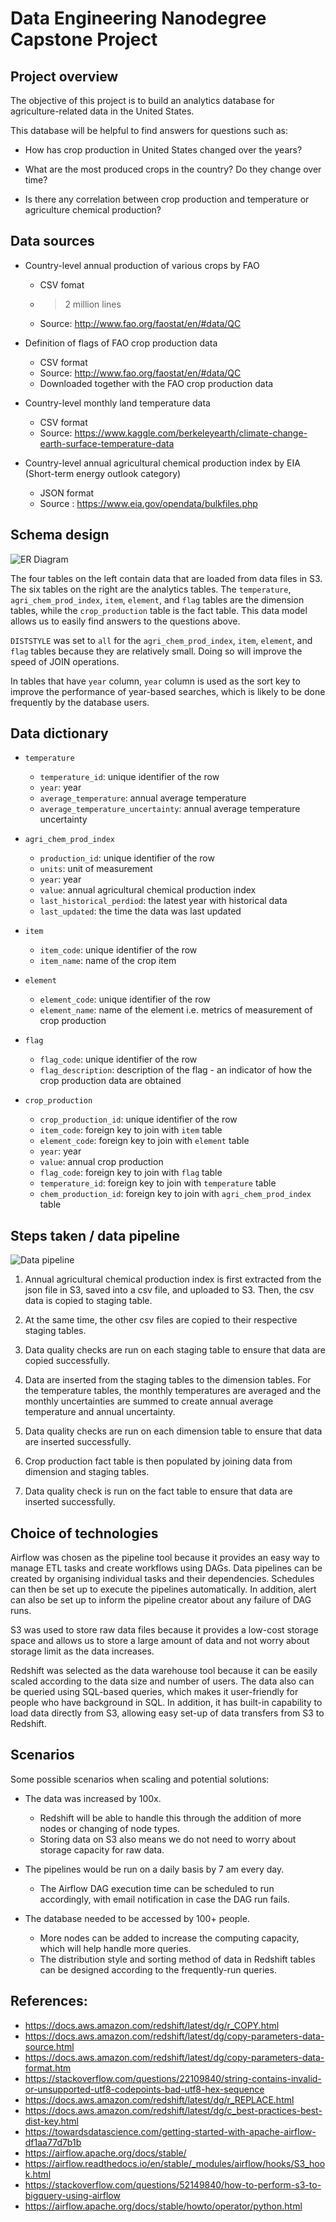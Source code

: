 # Data Engineering Nanodegree Capstone Project

## Project overview

The objective of this project is to build an analytics database for agriculture-related data in the United States. 

This database will be helpful to find answers for questions such as:

- How has crop production in United States changed over the years?

- What are the most produced crops in the country? Do they change over time?

- Is there any correlation between crop production and temperature or agriculture chemical production?

## Data sources

- Country-level annual production of various crops by FAO 
    - CSV fomat
    - >2 million lines
    - Source: http://www.fao.org/faostat/en/#data/QC

- Definition of flags of FAO crop production data
    - CSV format
    - Source: http://www.fao.org/faostat/en/#data/QC
    - Downloaded together with the FAO crop production data

- Country-level monthly land temperature data
    - CSV format
    - Source: https://www.kaggle.com/berkeleyearth/climate-change-earth-surface-temperature-data

- Country-level annual agricultural chemical production index by EIA (Short-term energy outlook category)
    - JSON format
    - Source : https://www.eia.gov/opendata/bulkfiles.php

## Schema design

![ER Diagram](capstone_project_er_diagram.jpeg)

The four tables on the left contain data that are loaded from data files in S3. The six tables on the right are the analytics
tables. The `temperature`, `agri_chem_prod_index`, `item`, `element`, and `flag` tables are the dimension tables, while the 
`crop_production` table is the fact table. This data model allows us to easily find answers to the questions above.

`DISTSTYLE` was set to `all` for the `agri_chem_prod_index`, `item`, `element`, and `flag` tables because they are relatively 
small. Doing so will improve the speed of JOIN operations.

In tables that have `year` column, `year` column is used as the sort key to improve the performance of year-based searches, 
which is likely to be done frequently by the database users.

## Data dictionary

- `temperature`
    - `temperature_id`: unique identifier of the row
    - `year`: year
    - `average_temperature`: annual average temperature
    - `average_temperature_uncertainty`: annual average temperature uncertainty

- `agri_chem_prod_index`
    - `production_id`: unique identifier of the row
    - `units`: unit of measurement
    - `year`: year
    - `value`: annual agricultural chemical production index
    - `last_historical_perdiod`: the latest year with historical data
    - `last_updated`: the time the data was last updated

- `item`
    - `item_code`: unique identifier of the row
    - `item_name`: name of the crop item

- `element`
    - `element_code`: unique identifier of the row
    - `element_name`: name of the element i.e. metrics of measurement of crop production

- `flag`
    - `flag_code`: unique identifier of the row
    - `flag_description`: description of the flag - an indicator of how the crop production data are obtained

- `crop_production`
    - `crop_production_id`: unique identifier of the row
    - `item_code`: foreign key to join with `item` table
    - `element_code`: foreign key to join with `element` table
    - `year`: year
    - `value`: annual crop production
    - `flag_code`: foreign key to join with `flag` table
    - `temperature_id`: foreign key to join with `temperature` table
    - `chem_production_id`: foreign key to join with `agri_chem_prod_index` table
    

## Steps taken / data pipeline

![Data pipeline](capstone_project_pipeline.png)

1. Annual agricultural chemical production index is first extracted from the json file in S3, saved into a csv file, and uploaded to S3. Then, the csv data is copied to staging table.

2. At the same time, the other csv files are copied to their respective staging tables.

3. Data quality checks are run on each staging table to ensure that data are copied successfully.

4. Data are inserted from the staging tables to the dimension tables. For the temperature tables, the monthly temperatures are averaged and the monthly uncertainties are summed to create annual average temperature and annual uncertainty.

5. Data quality checks are run on each dimension table to ensure that data are inserted successfully.

6. Crop production fact table is then populated by joining data from dimension and staging tables.

7. Data quality check is run on the fact table to ensure that data are inserted successfully.


## Choice of technologies

Airflow was chosen as the pipeline tool because it provides an easy way to manage ETL tasks and create workflows using DAGs. 
Data pipelines can be created by organising individual tasks and their dependencies. Schedules can then be set up to execute 
the pipelines automatically. In addition, alert can also be set up to inform the pipeline creator about any failure of DAG 
runs.

S3 was used to store raw data files because it provides a low-cost storage space and allows us to store a large amount of data
and not worry about storage limit as the data increases.

Redshift was selected as the data warehouse tool because it can be easily scaled according to the data size and number of users. 
The data also can be queried using SQL-based queries, which makes it user-friendly for people who have background in SQL. In 
addition, it has built-in capability to load data directly from S3, allowing easy set-up of data transfers from S3 to Redshift.

## Scenarios

Some possible scenarios when scaling and potential solutions:

- The data was increased by 100x.
    - Redshift will be able to handle this through the addition of more nodes or changing of node types.
    - Storing data on S3 also means we do not need to worry about storage capacity for raw data.

- The pipelines would be run on a daily basis by 7 am every day.
    - The Airflow DAG execution time can be scheduled to run accordingly, with email notification in case the DAG run fails.

- The database needed to be accessed by 100+ people.
    - More nodes can be added to increase the computing capacity, which will help handle more queries.
    - The distribution style and sorting method of data in Redshift tables can be designed according to the frequently-run queries.

## References:
- https://docs.aws.amazon.com/redshift/latest/dg/r_COPY.html
- https://docs.aws.amazon.com/redshift/latest/dg/copy-parameters-data-source.html
- https://docs.aws.amazon.com/redshift/latest/dg/copy-parameters-data-format.htm
- https://stackoverflow.com/questions/22109840/string-contains-invalid-or-unsupported-utf8-codepoints-bad-utf8-hex-sequence
- https://docs.aws.amazon.com/redshift/latest/dg/r_REPLACE.html
- https://docs.aws.amazon.com/redshift/latest/dg/c_best-practices-best-dist-key.html
- https://towardsdatascience.com/getting-started-with-apache-airflow-df1aa77d7b1b
- https://airflow.apache.org/docs/stable/
- https://airflow.readthedocs.io/en/stable/_modules/airflow/hooks/S3_hook.html
- https://stackoverflow.com/questions/52149840/how-to-perform-s3-to-bigquery-using-airflow
- https://airflow.apache.org/docs/stable/howto/operator/python.html